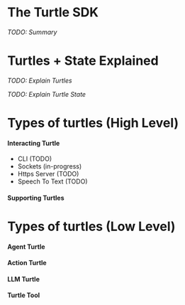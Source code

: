 # The Turtle SDK

*TODO: Summary*

# Turtles + State Explained

*TODO: Explain Turtles*

*TODO: Explain Turtle State*


# Types of turtles (High Level)

#### Interacting Turtle

* CLI (TODO)
* Sockets (in-progress)
* Https Server (TODO)
* Speech To Text (TODO)

#### Supporting Turtles


# Types of turtles (Low Level)


#### Agent Turtle
#### Action Turtle
#### LLM Turtle
#### Turtle Tool